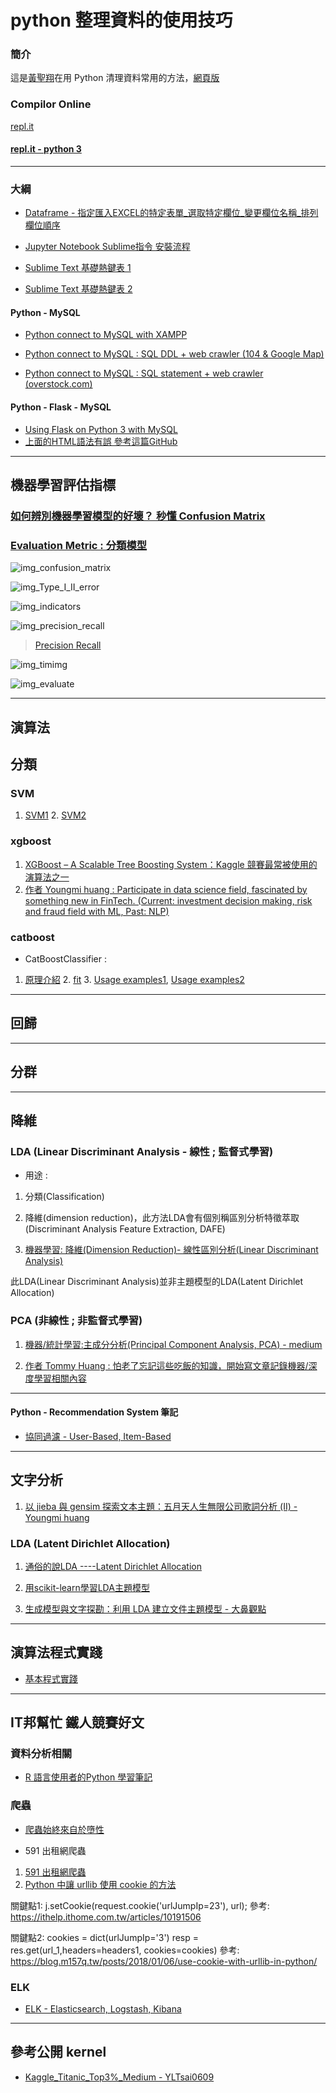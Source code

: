 # python 整理資料的使用技巧


### 簡介

這是[黃聖翔](https://www.facebook.com/profile.php?id=100001348802783)在用 Python 清理資料常用的方法，[網頁版](https://jshuang0520.github.io/python_4_ds_skills/)


### Compilor Online

[repl.it](https://repl.it/languages)

#### [repl.it - python 3](https://repl.it/repls/TragicCulturedOutcome)

---

### 大綱

 - [Dataframe - 指定匯入EXCEL的特定表單_選取特定欄位_變更欄位名稱_排列欄位順序](http://nbviewer.jupyter.org/github/jshuang0520/python_4_ds_skills/blob/master/python_指定匯入EXCEL的特定表單_選取特定欄位_變更欄位名稱_排列欄位順序.ipynb)

 - [Jupyter Notebook Sublime指令 安裝流程](http://nbviewer.jupyter.org/github/jshuang0520/python_4_ds_skills/blob/master/Sublime指令安裝法.ipynb)
 
 - [Sublime Text 基礎熱鍵表 1](https://www.camdemy.com/media/6211)
 
 - [Sublime Text 基礎熱鍵表 2](http://resuly.me/2017/11/03/jupyter-config-for-windows/)


#### Python - MySQL

 - [Python connect to MySQL with XAMPP](http://nbviewer.jupyter.org/github/jshuang0520/python_4_ds_skills/blob/master/2018.06.20_Python_connect_to_MySQL_with_XAMPP.ipynb)

 - [Python connect to MySQL : SQL DDL + web crawler (104 & Google Map)](http://nbviewer.jupyter.org/github/jshuang0520/python_4_ds_skills/blob/master/web_crawler_for_104_job_2018.12.16_ver_2.ipynb)

 - [Python connect to MySQL : SQL statement + web crawler (overstock.com)](http://nbviewer.jupyter.org/github/jshuang0520/python_4_ds_skills/blob/master/topline_2019.01.09_demo.ipynb)


#### Python - Flask - MySQL

- [Using Flask on Python 3 with MySQL](https://sweetcode.io/flask-python-3-mysql/)
- [上面的HTML語法有誤 參考這篇GitHub](https://github.com/devopper/python3-mysql-example)




---
## 機器學習評估指標

### [如何辨別機器學習模型的好壞？ 秒懂 Confusion Matrix](https://www.ycc.idv.tw/confusion-matrix.html)

### [Evaluation Metric : 分類模型](https://medium.com/ai%E5%8F%8D%E6%96%97%E5%9F%8E/evaluation-metrics-%E5%88%86%E9%A1%9E%E6%A8%A1%E5%9E%8B-ba17ad826599)

![img_confusion_matrix](https://www.ycc.idv.tw/media/mechine_learning_measure/mechine_learning_measure.001.jpeg)

![img_Type_I_II_error](https://www.ycc.idv.tw/media/mechine_learning_measure/mechine_learning_measure.002.jpeg)

![img_indicators](https://www.ycc.idv.tw/media/mechine_learning_measure/mechine_learning_measure.003.jpeg)


![img_precision_recall](https://pic3.zhimg.com/80/v2-76b9176719868e9b85bedf5192e722d3_720w.jpg)
> [Precision Recall](https://www.zhihu.com/question/30643044)


![img_timimg](https://www.ycc.idv.tw/media/mechine_learning_measure/mechine_learning_measure.004.jpeg)

![img_evaluate](https://www.ycc.idv.tw/media/mechine_learning_measure/mechine_learning_measure.006.jpeg)

---
## 演算法

## 分類

### SVM 

1. [SVM1](https://www.itread01.com/content/1544347819.html) 2. [SVM2](https://www.zhihu.com/question/21094489)

### xgboost

1. [XGBoost – A Scalable Tree Boosting System：Kaggle 競賽最常被使用的演算法之一](https://medium.com/@cyeninesky3/xgboost-a-scalable-tree-boosting-system-%E8%AB%96%E6%96%87%E7%AD%86%E8%A8%98%E8%88%87%E5%AF%A6%E4%BD%9C-2b3291e0d1fe)
2. [作者 Youngmi huang : Participate in data science field, fascinated by something new in FinTech. (Current: investment decision making, risk and fraud field with ML, Past: NLP)](https://medium.com/@cyeninesky3)


### catboost

- CatBoostClassifier : 

1. [原理介紹](http://datacruiser.io/2019/08/19/DataWhale-Workout-No-8-CatBoost-Summary/) 2. [fit](https://catboost.ai/docs/concepts/python-reference_catboostclassifier_fit.html) 3. [Usage examples1](https://catboost.ai/docs/concepts/python-usages-examples.html), [Usage examples2](https://stackoverflow.com/questions/54437646/catboost-precision-imbalanced-classes)

---

## 回歸

---

## 分群

---

## 降維


### LDA (Linear Discriminant Analysis - 線性 ; 監督式學習)

- 用途 : 

1. 分類(Classification)

2. 降維(dimension reduction)，此方法LDA會有個別稱區別分析特徵萃取(Discriminant Analysis Feature Extraction, DAFE)

3. [機器學習: 降維(Dimension Reduction)- 線性區別分析(Linear Discriminant Analysis)](https://medium.com/@chih.sheng.huang821/%E6%A9%9F%E5%99%A8%E5%AD%B8%E7%BF%92-%E9%99%8D%E7%B6%AD-dimension-reduction-%E7%B7%9A%E6%80%A7%E5%8D%80%E5%88%A5%E5%88%86%E6%9E%90-linear-discriminant-analysis-d4c40c4cf937)

此LDA(Linear Discriminant Analysis)並非主題模型的LDA(Latent Dirichlet Allocation)

### PCA (非線性 ; 非監督式學習)

1. [機器/統計學習:主成分分析(Principal Component Analysis, PCA) - medium](https://medium.com/@chih.sheng.huang821/%E6%A9%9F%E5%99%A8-%E7%B5%B1%E8%A8%88%E5%AD%B8%E7%BF%92-%E4%B8%BB%E6%88%90%E5%88%86%E5%88%86%E6%9E%90-principle-component-analysis-pca-58229cd26e71)

2. [作者 Tommy Huang : 怕老了忘記這些吃飯的知識，開始寫文章記錄機器/深度學習相關內容](https://medium.com/@chih.sheng.huang821)




---

#### Python - Recommendation System 筆記

- [協同過濾 - User-Based, Item-Based](http://nbviewer.jupyter.org/github/jshuang0520/python_4_ds_skills/blob/master/recommendation_system.ipynb)

---

## 文字分析

1. [以 jieba 與 gensim 探索文本主題：五月天人生無限公司歌詞分析 (II) - Youngmi huang](https://medium.com/pyladies-taiwan/%E4%BB%A5-jieba-%E8%88%87-gensim-%E6%8E%A2%E7%B4%A2%E6%96%87%E6%9C%AC%E4%B8%BB%E9%A1%8C-%E4%BA%94%E6%9C%88%E5%A4%A9%E4%BA%BA%E7%94%9F%E7%84%A1%E9%99%90%E5%85%AC%E5%8F%B8%E6%AD%8C%E8%A9%9E%E5%88%86%E6%9E%90-ii-fdf5d3708662)

### LDA (Latent Dirichlet Allocation)

1. [通俗的說LDA ----Latent Dirichlet Allocation](https://blog.csdn.net/qq_25439417/article/details/82217333)

2. [用scikit-learn學習LDA主題模型](https://blog.csdn.net/weixin_33811961/article/details/90126968)

3. [生成模型與文字探勘：利用 LDA 建立文件主題模型 - 大鼻觀點](https://taweihuang.hpd.io/2019/01/10/topic-modeling-lda/)

---
## 演算法程式實踐

- [基本程式實踐](https://www.itread01.com/content/1543203132.html)

---

## IT邦幫忙 鐵人競賽好文

### 資料分析相關

- [R 語言使用者的Python 學習筆記](https://ithelp.ithome.com.tw/users/20103511/ironman/1077)

### 爬蟲

- [爬蟲始終來自於墮性](https://ithelp.ithome.com.tw/users/20107159/ironman/1325)

- 591 出租網爬蟲
1. [591 出租網爬蟲](https://ithelp.ithome.com.tw/articles/10191506)
2. [Python 中讓 urllib 使用 cookie 的方法](https://blog.m157q.tw/posts/2018/01/06/use-cookie-with-urllib-in-python/)

關鍵點1:
j.setCookie(request.cookie('urlJumpIp=23'), url);
參考: https://ithelp.ithome.com.tw/articles/10191506

關鍵點2:
cookies = dict(urlJumpIp='3') 
resp = res.get(url_1,headers=headers1, cookies=cookies)
參考: https://blog.m157q.tw/posts/2018/01/06/use-cookie-with-urllib-in-python/


### ELK
- [ELK - Elasticsearch, Logstash, Kibana](https://ithelp.ithome.com.tw/users/20103420/ironman/1046?page=1)


---

## 參考公開 kernel

- [Kaggle_Titanic_Top3%_Medium -  YLTsai0609](https://gist.github.com/YLTsai0609/617ef7bd66b140089f9c314ce0db4bc5#file-kaggle_titanic_top3-_medium-ipynb)

